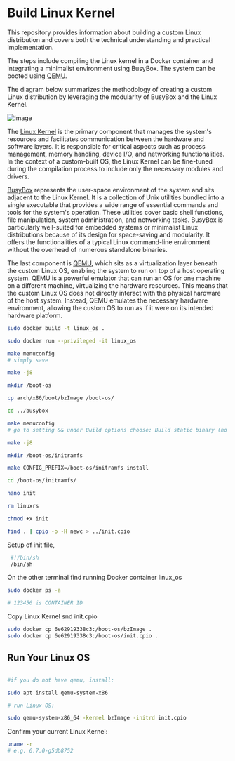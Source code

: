 # Build Linux Kernel

This repository provides information about building a custom Linux distribution and covers both the technical understanding and practical implementation.

The steps include compiling the Linux kernel in a Docker container and integrating a minimalist environment using BusyBox. The system can be booted using [QEMU](https://www.qemu.org/).

The diagram below summarizes the methodology of creating a custom Linux distribution by leveraging the modularity of BusyBox and the Linux Kernel.


![image](https://github.com/markusbuchholz/build_linux_kernel_os/assets/30973337/3d05c4f2-71d6-413f-b1a4-6adad247c1bd)


The [Linux Kernel](https://github.com/torvalds/linux) is the primary component that manages the system's resources and facilitates communication between the hardware and software layers. It is responsible for critical aspects such as process management, memory handling, device I/O, and networking functionalities. In the context of a custom-built OS, the Linux Kernel can be fine-tuned during the compilation process to include only the necessary modules and drivers.

[BusyBox](https://busybox.net/) represents the user-space environment of the system and sits adjacent to the Linux Kernel. It is a collection of Unix utilities bundled into a single executable that provides a wide range of essential commands and tools for the system's operation. These utilities cover basic shell functions, file manipulation, system administration, and networking tasks. BusyBox is particularly well-suited for embedded systems or minimalist Linux distributions because of its design for space-saving and modularity. It offers the functionalities of a typical Linux command-line environment without the overhead of numerous standalone binaries.

The last component is [QEMU](https://www.qemu.org/), which sits as a virtualization layer beneath the custom Linux OS, enabling the system to run on top of a host operating system. QEMU is a powerful emulator that can run an OS for one machine on a different machine, virtualizing the hardware resources. This means that the custom Linux OS does not directly interact with the physical hardware of the host system. Instead, QEMU emulates the necessary hardware environment, allowing the custom OS to run as if it were on its intended hardware platform.


```bash
sudo docker build -t linux_os .

sudo docker run --privileged -it linux_os

make menuconfig
# simply save

make -j8

mkdir /boot-os

cp arch/x86/boot/bzImage /boot-os/

cd ../busybox

make menuconfig
# go to setting && under Build options choose: Build static binary (no shared libs) && save 

make -j8

mkdir /boot-os/initramfs

make CONFIG_PREFIX=/boot-os/initramfs install

cd /boot-os/initramfs/

nano init

rm linuxrs

chmod +x init

find . | cpio -o -H newc > ../init.cpio
```

Setup of init file,

```bash
 #!/bin/sh
 /bin/sh
```

On the other terminal find running Docker container linux_os

```bash
sudo docker ps -a

# 123456 is CONTAINER ID 
```

Copy Linux Kernel snd init.cpio

```bash
sudo docker cp 6e62919338c3:/boot-os/bzImage .
sudo docker cp 6e62919338c3:/boot-os/init.cpio .
```

## Run Your Linux OS


```bash

#if you do not have qemu, install:

sudo apt install qemu-system-x86

# run Linux OS:

sudo qemu-system-x86_64 -kernel bzImage -initrd init.cpio
```

Confirm your current Linux Kernel:

```bash
uname -r
# e.g. 6.7.0-g5db8752
```

